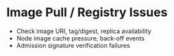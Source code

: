 # Image Pull / Registry Issues

- Check image URI, tag/digest, replica availability
- Node image cache pressure; back-off events
- Admission signature verification failures
